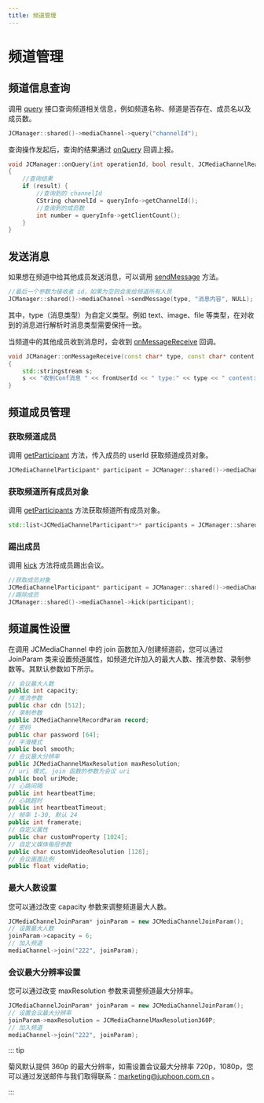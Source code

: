 ```yaml
---
title: 频道管理
---
```

# 频道管理

## 频道信息查询

调用
[query](https://developer.juphoon.com/portal/reference/V2.1/windows/C++/html/class_j_c_media_channel.html#af7ccf465a6ddb05aa4ff22f5f61eab10)
接口查询频道相关信息，例如频道名称、频道是否存在、成员名以及成员数。

``````cpp
JCManager::shared()->mediaChannel->query("channelId");
``````

查询操作发起后，查询的结果通过
[onQuery](https://developer.juphoon.com/portal/reference/V2.1/windows/C++/html/class_j_c_media_channel_callback.html#a864db3251f12affc38f7c95c7fdccab1)
回调上报。

``````cpp
void JCManager::onQuery(int operationId, bool result, JCMediaChannelReason reason, JCMediaChannelQueryInfo* queryInfo)
{
    //查询结果
    if (result) {
        //查询到的 channelId
        CString channelId = queryInfo->getChannelId();
        //查询到的成员数
        int number = queryInfo->getClientCount();
    }
}
``````


## 发送消息

如果想在频道中给其他成员发送消息，可以调用
[sendMessage](https://developer.juphoon.com/portal/reference/V2.1/windows/C++/html/class_j_c_media_channel.html#aa67711141ad0883ad8f2dce0ea631b48)
方法。

``````cpp
//最后一个参数为接收者 id，如果为空则会发给频道所有人员
JCManager::shared()->mediaChannel->sendMessage(type, "消息内容", NULL);
``````

其中，type（消息类型）为自定义类型。例如 text、image、file 等类型，在对收到的消息进行解析时消息类型需要保持一致。

当频道中的其他成员收到消息时，会收到
[onMessageReceive](https://developer.juphoon.com/portal/reference/V2.1/windows/C++/html/class_j_c_media_channel_callback.html#a6f6b72922ebc576d94f55dc153b1209d)
回调。

``````cpp
void JCManager::onMessageReceive(const char* type, const char* content, const char* fromUserId)
{
    std::stringstream s;
    s << "收到Conf消息 " << fromUserId << " type:" << type << " content:" << JCTool::Utf8ToGB2312(content);
}
``````

## 频道成员管理

### 获取频道成员

调用
[getParticipant](https://developer.juphoon.com/portal/reference/V2.1/windows/C++/html/class_j_c_media_channel.html#a0fd6477db77a60df91fa615b814ac796)
方法，传入成员的 userId 获取频道成员对象。

``````cpp
JCMediaChannelParticipant* participant = JCManager::shared()->mediaChannel->getParticipant(userId);
``````


### 获取频道所有成员对象

调用
[getParticipants](https://developer.juphoon.com/portal/reference/V2.1/windows/C++/html/class_j_c_media_channel.html#a3baccb9d05486fb20ff8d206284f609e)
方法获取频道所有成员对象。

``````cpp
std::list<JCMediaChannelParticipant*>* participants = JCManager::shared()->mediaChannel->getParticipants();
``````

### 踢出成员

调用
[kick](https://developer.juphoon.com/portal/reference/V2.1/windows/C++/html/class_j_c_media_channel.html#aa5ee1e5334beb9ca63a8dc7110aaf6c0)
方法将成员踢出会议。

``````cpp
//获取成员对象
JCMediaChannelParticipant* participant = JCManager::shared()->mediaChannel->getParticipant(userId);
//踢除成员
JCManager::shared()->mediaChannel->kick(participant);
``````

## 频道属性设置

在调用 JCMediaChannel 中的 join 函数加入/创建频道前，您可以通过 JoinParam
类来设置频道属性，如频道允许加入的最大人数、推流参数、录制参数等。其默认参数如下所示。

``` java
// 会议最大人数
public int capacity;
// 推流参数
public char cdn [512];
// 录制参数
public JCMediaChannelRecordParam record;
// 密码
public char password [64];
// 平滑模式
public bool smooth;
// 会议最大分辨率
public JCMediaChannelMaxResolution maxResolution;
// uri 模式, join 函数的参数为会议 uri
public bool uriMode;
// 心跳间隔
public int heartbeatTime;
// 心跳超时
public int heartbeatTimeout;
// 帧率 1-30, 默认 24
public int framerate;
// 自定义属性
public char customProperty [1024];
// 自定义媒体每层参数
public char customVideoResolution [128];
// 会议画面比例
public float videRatio;
```

### 最大人数设置

您可以通过改变 capacity 参数来调整频道最大人数。

``` cpp
JCMediaChannelJoinParam* joinParam = new JCMediaChannelJoinParam();
// 设置最大人数
joinParam->capacity = 6;
// 加入频道
mediaChannel->join("222", joinParam);
```

### 会议最大分辨率设置

您可以通过改变 maxResolution 参数来调整频道最大分辨率。 

``` cpp
JCMediaChannelJoinParam* joinParam = new JCMediaChannelJoinParam();
// 设置会议最大分辨率
joinParam->maxResolution = JCMediaChannelMaxResolution360P;
// 加入频道
mediaChannel->join("222", joinParam);
```

::: tip

菊风默认提供 360p 的最大分辨率，如需设置会议最大分辨率
720p，1080p，您可以通过发送邮件与我们取得联系：marketing@juphoon.com.cn 。

:::